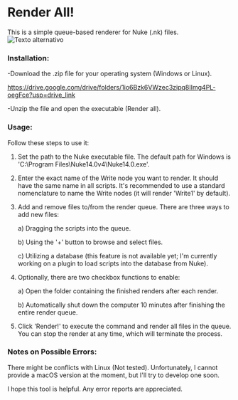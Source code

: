 # Render All!

This is a simple queue-based renderer for Nuke (.nk) files.
![Texto alternativo](https://i.imgur.com/PDNg36u.jpg)

### Installation:
-Download the .zip file for your operating system (Windows or Linux).

  https://drive.google.com/drive/folders/1io6Bzk6VWzec3zipq8IImg4PL-oegFce?usp=drive_link

-Unzip the file and open the executable (Render all).

### Usage:
Follow these steps to use it:
1. Set the path to the Nuke executable file. The default path for Windows is 'C:\Program Files\Nuke14.0v4\Nuke14.0.exe'.
2. Enter the exact name of the Write node you want to render. It should have the same name in all scripts. It's recommended to use a standard nomenclature to name the Write nodes (it will render 'Write1' by default).
3. Add and remove files to/from the render queue. There are three ways to add new files:
   
    a) Dragging the scripts into the queue.

    b) Using the '+' button to browse and select files.

    c) Utilizing a database (this feature is not available yet; I'm currently working on a plugin to load scripts into the database from Nuke).


5. Optionally, there are two checkbox functions to enable:
   
    a) Open the folder containing the finished renders after each render.

    b) Automatically shut down the computer 10 minutes after finishing the entire render queue.

5. Click 'Render!' to execute the command and render all files in the queue. You can stop the render at any time, which will terminate the process.

### Notes on Possible Errors:
There might be conflicts with Linux (Not tested). Unfortunately, I cannot provide a macOS version at the moment, but I'll try to develop one soon.

I hope this tool is helpful. Any error reports are appreciated.


